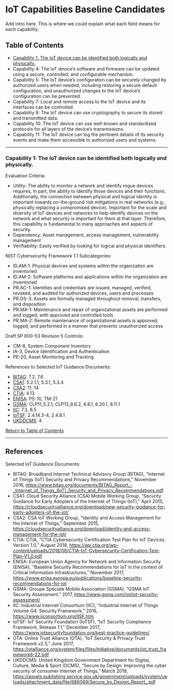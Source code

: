 # IoT Capabilities Baseline Candidates

Add intro here. This is where we could explain what each field means for each capability.

## <a name="toc">Table of Contents
* [Capability 1: The IoT device can be identified both logically and physically.](#capability-1)
* Capability 4: The IoT device’s software and firmware can be updated using a secure, controlled, and configurable mechanism.
* Capability 5: The IoT device’s configuration can be securely changed by authorized users when needed, including restoring a secure default configuration, and unauthorized changes to the IoT device’s configuration can be prevented.
* Capability 7: Local and remote access to the IoT device and its interfaces can be controlled.
* Capability 9: The IoT device can use cryptography to secure its stored and transmitted data.
* Capability 10: The IoT device can use well-known and standardized protocols for all layers of the device’s transmissions.
* Capability 11: The IoT device can log the pertinent details of its security events and make them accessible to authorized users and systems.

*** 
### Capability 1:<a name="capability-1"> The IoT device can be identified both logically and physically. 

Evaluation Criteria:
* Utility: The ability to monitor a network and identify rogue devices requires, in part, the ability to identify those devices and their functions. Additionally, the connection between physical and logical identity is important towards on-the-ground risk mitigations in real networks (e.g., physically replacing a compromised device). Important for the scale and diversity of IoT devices and networks to help identify devices on the network and what security is important for them at that layer. Therefore, this capability is fundamental to many approaches and aspects of security.
* Dependency: Asset management, access management, vulnerability management
* Verifiability: Easily verified by looking for logical and physical identifiers.

NIST Cybersecurity Framework 1.1 Subcategories:
*	ID.AM-1: Physical devices and systems within the organization are inventoried
*	ID.AM-2: Software platforms and applications within the organization are inventoried
*	PR.AC-1: Identities and credentials are issued, managed, verified, revoked, and audited for authorized devices, users and processes
*	PR.DS-3: Assets are formally managed throughout removal, transfers, and disposition
*	PR.MA-1: Maintenance and repair of organizational assets are performed and logged, with approved and controlled tools
*	PR.MA-2: Remote maintenance of organizational assets is approved, logged, and performed in a manner that prevents unauthorized access	

Draft SP 800-53 Revision 5 Controls:
*	CM-8, System Component Inventory
*	IA-3, Device Identification and Authentication
*	PE-20, Asset Monitoring and Tracking

References to Selected IoT Guidance Documents:
*	[BITAG](#bitag): 7.2, 7.6
*	[CSA1](#csa1): 5.2.1.1, 5.3.1, 5.3.4
*	[CSA2](#csa2): 11, 14
*	[CTIA](#ctia): 4.13
*	[ENISA](#enisa): PS-10, TM-21
*	[GSMA](#gsma): CLP11_5.2.1, CLP13_6.6.2, 6.8.1, 6.20.1, 8.11.1
*	[IIC](#iic): 7.3, 8.5
*	[IoTSF](#iotsf): 2.4.14.3-4, 2.4.8.1
*	[UKDDCMS](#ukddcms): 4

[Return to Table of Contents](#toc)
***
## References

Selected IoT Guidance Documents:
* BITAG:<a name="bitag"> Broadband Internet Technical Advisory Group (BITAG), "Internet of Things (IoT) Security and Privacy Recommendations," November 2016, <https://www.bitag.org/documents/BITAG_Report_-_Internet_of_Things_(IoT)_Security_and_Privacy_Recommendations.pdf> 
* CSA1:<a name="csa1"> Cloud Security Alliance (CSA) Mobile Working Group, “Security Guidance for Early Adopters of the Internet of Things (IoT),” April 2015, <https://cloudsecurityalliance.org/download/new-security-guidance-for-early-adopters-of-the-iot/>
* CSA2:<a name="csa2"> CSA IoT Working Group, “Identity and Access Management for the Internet of Things,” September 2015, <https://cloudsecurityalliance.org/download/identity-and-access-management-for-the-iot/>
* CTIA:<a name="ctia"> CTIA, “CTIA Cybersecurity Certification Test Plan for IoT Devices, Version 1.0,” August 2018, <https://api.ctia.org/wp-content/uploads/2018/08/CTIA-IoT-Cybersecurity-Certification-Test-Plan-V1_0.pdf>
* ENISA:<a name="enisa"> European Union Agency for Network and Information Security (ENISA), “Baseline Security Recommendations for IoT in the context of Critical Information Infrastructures,” November 2017, <https://www.enisa.europa.eu/publications/baseline-security-recommendations-for-iot>
* GSMA:<a name="gsma"> Groupe Spéciale Mobile Association (GSMA), “GSMA IoT Security Assessment,” 2017, <https://www.gsma.com/iot/iot-security-assessment/>
* IIC:<a name="iic"> Industrial Internet Consortium (IIC), “Industrial Internet of Things Volume G4: Security Framework,” 2016, <https://www.iiconsortium.org/IISF.htm>
* IoTSF:<a name="iotsf"> IoT Security Foundation (IoTSF), “IoT Security Compliance Framework, Release 1.1," December 2017, <https://www.iotsecurityfoundation.org/best-practice-guidelines/>
* OTA:<a name="ota"> Online Trust Alliance (OTA), “IoT Security & Privacy Trust Framework v2.5,” June 2017, <https://otalliance.org/system/files/files/initiative/documents/iot_trust_framework6-22.pdf>
* UKDDCMS:<a name="ukddcms"> United Kingdom Government Department for Digital, Culture, Media & Sport (DCMS), “Secure by Design: Improving the cyber security of consumer Internet of Things,” March 2018, <https://assets.publishing.service.gov.uk/government/uploads/system/uploads/attachment_data/file/686089/Secure_by_Design_Report_.pdf>
